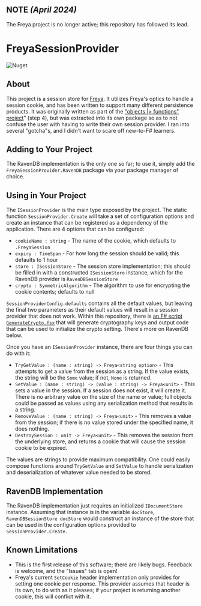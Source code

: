 ## NOTE _(April 2024)_

The Freya project is no longer active; this repository has followed its lead.

# FreyaSessionProvider

![Nuget](https://img.shields.io/nuget/v/FreyaSessionProvider)

## About

This project is a session store for [Freya](https://freya.io). It utilizes Freya's optics to handle a session cookie, and has been written to support many different persistence products. It was originally written as part of the ["objects |> functions" project](https://objects-to-functions.bitbadger.solutions)" (step 4), but was extracted into its own package so as to not confuse the user with having to write their own session provider. I ran into several "gotcha"s, and I didn't want to scare off new-to-F# learners.

## Adding to Your Project

The RavenDB implementation is the only one so far; to use it, simply add the `FreyaSessionProvider.RavenDB` package via your package manager of choice.

## Using in Your Project

The `ISessionProvider` is the main type exposed by the project. The static function `SessionProvider.Create` will take a set of configuration options and create an instance that can be registered as a dependency of the application. There are 4 options that can be configured:

- `cookieName : string` - The name of the cookie, which defaults to `.FreyaSession`
- `expiry : TimeSpan` - For how long the session should be valid; this defaults to 1 hour
- `store : ISessionStore` - The session store implementation; this should be filled in with a constructed `ISessionStore` instance, which for the RavenDB provider is `RavenDBSessionStore`
- `crypto : SymmetricAlgorithm` - The algorithm to use for encrypting the cookie contents; defaults to null

`SessionProviderConfig.defaults` contains all the default values, but leaving the final two parameters as their default values will result in a session provider that does not work. Within this repository, there is [an F# script `GenerateCrypto.fsx`](https://github.com/bit-badger/FreyaSessionProvider/blob/master/src/FreyaSessionProvider/GenerateCrypto.fsx) that will generate cryptography keys and output code that can be used to initialize the crypto setting. There's more on RavenDB below.

Once you have an `ISessionProvider` instance, there are four things you can do with it:

- `TryGetValue : (name : string) -> Freya<string option>` - This attempts to get a value from the session as a string. If the value exists, the string will be the `Some` value; if not, `None` is returned.
- `SetValue : (name : string) -> (value : string) -> Freya<unit>` - This sets a value in the session. If a session does not exist, it will create it. There is no arbitrary value on the size of the name or value; full objects could be passed as values using any serialization method that results in a string.
- `RemoveValue : (name : string) -> Freya<unit>` - This removes a value from the session; if there is no value stored under the specified name, it does nothing.
- `DestroySession : unit -> Freya<unit>` - This removes the session from the underlying store, and returns a cookie that will cause the session cookie to be expired.

The values are strings to provide maximum compatibility. One could easily compose functions around `TryGetValue` and `SetValue` to handle serialization and deserialization of whatever value needed to be stored.

## RavenDB Implementation

The RavenDB implementation just requires an initialized `IDocumentStore` instance. Assuming that instance is in the variable `docStore`, `RavenDBSessionStore docStore` would construct an instance of the store that can be used in the configuration options provided to `SessionProvider.Create`.

## Known Limitations

- This is the first release of this software; there are likely bugs. Feedback is welcome, and the "Issues" tab is open!
- Freya's current `SetCookie` header implementation only provides for setting one cookie per response. This provider assumes that header is its own, to do with as it pleases; if your project is returning another cookie, this will conflict with it.
